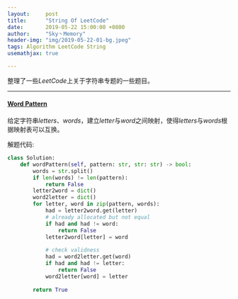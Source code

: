```yaml
---
layout:     post
title:      "String Of LeetCode"
date:       2019-05-22 15:00:00 +0800
author:     "Sky丶Memory"
header-img: "img/2019-05-22-01-bg.jpeg"
tags: Algorithm LeetCode String
usemathjax: true

---
```


整理了一些*LeetCode*上关于字符串专题的一些题目。

---

#### [Word Pattern](https://leetcode.com/problems/word-pattern/)

给定字符串*letters*、*words*，建立*letter*与*word*之间映射，使得*letters*与*words*根据映射表可以互换。

解题代码:

```python
class Solution:
    def wordPattern(self, pattern: str, str: str) -> bool:
        words = str.split()
        if len(words) != len(pattern):
            return False
        letter2word = dict()
        word2letter = dict()
        for letter, word in zip(pattern, words):
            had = letter2word.get(letter)
            # already allocated but not equal
            if had and had != word:
                return False
            letter2word[letter] = word
            
            # check validness
            had = word2letter.get(word)
            if had and had != letter:
                return False
            word2letter[word] = letter
        
        return True
```

